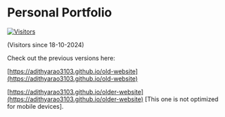 # Personal Portfolio

[![Visitors](https://visitor-counter-adithyarao3103.vercel.app/show?name=website)](https://visitor-counter-adithyarao3103.vercel.app)

(Visitors since 18-10-2024)

Check out the previous versions here:

[https://adithyarao3103.github.io/old-website](https://adithyarao3103.github.io/old-website)

[https://adithyarao3103.github.io/older-website](https://adithyarao3103.github.io/older-website) [This one is not optimized for mobile devices].
